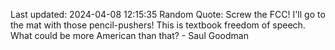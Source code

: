 Last updated: 2024-04-08 12:15:35
Random Quote: Screw the FCC! I'll go to the mat with those pencil-pushers! This is textbook freedom of speech. What could be more American than that? - Saul Goodman